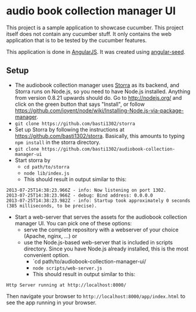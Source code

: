 # audio book collection manager UI

This project is a sample application to showcase cucumber. This project itself does not contain any cucumber stuff. It only contains the web application that is to be tested by the cucumber features.

This application is done in [AngularJS](http://angularjs.org/). It was created using [angular-seed](https://github.com/angular/angular-seed).

## Setup

* The audiobook collection manager uses [Storra](https://github.com/basti1302/storra) as its backend, and Storra runs on Node.js, so you need to have Node.js installed. Anything from version 0.8.21 upwards should do. Go to http://nodejs.org/ and click on the green button that says "Install", or follow https://github.com/joyent/node/wiki/Installing-Node.js-via-package-manager.
* `git clone https://github.com/basti1302/storra`
* Set up Storra by following the instructions at https://github.com/basti1302/storra. Basically, this amounts to typing `npm install` in the storra directory.
* `git clone https://github.com/basti1302/audiobook-collection-manager-ui`
* Start storra by
    * `cd path/to/storra`
    * `node lib/index.js`
    * This should result in output similar to this:
```shell
2013-07-25T14:38:23.966Z - info: Now listening on port 1302.
2013-07-25T14:38:23.966Z - debug: Bind address: 0.0.0.0
2013-07-25T14:38:23.982Z - info: Startup took approximately 0 seconds (385 milliseconds, to be precise).
```
* Start a web-server that serves the assets for the audiobook collection manager UI. You can pick one of these options:
    * serve the complete repository with a webserver of your choice (Apache, nginx, ...) or
    * use the Node.js-based web-server that is included in scripts directory. Since you have Node.js already installed, this is the most convenient option.
        * `cd path/to/audiobook-collection-manager-ui/
        * `node scripts/web-server.js`
        * This should result in output similar to this:
```
Http Server running at http://localhost:8000/
```

Then navigate your browser to `http://localhost:8000/app/index.html` to see the app running in your browser.
